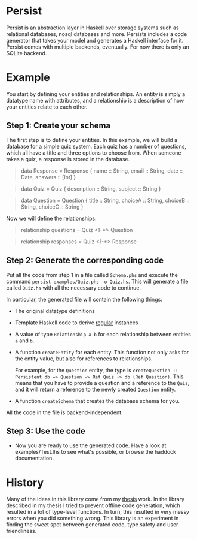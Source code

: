 Persist
=======

Persist is an abstraction layer in Haskell over storage systems such as
relational databases, nosql databases and more. Persists includes a code
generator that takes your model and generates a Haskell interface for it.
Persist comes with multiple backends, eventually. For now there is only an SQLite backend.

Example
============

You start by defining your entities and relationships. An entity is simply a
datatype name with attributes, and a relationship is a description of how your
entities relate to each other.

Step 1: Create your schema
--------------------------

The first step is to define your entities. In this example, we will build a
database for a simple quiz system. Each quiz has a number of questions, which
all have a title and three options to choose from. When someone takes a quiz, a
response is stored in the database.

> data Response = Response {
>   name    :: String,
>   email   :: String,
>   date    :: Date,
>   answers :: [Int]
> }

> data Quiz = Quiz {
>   description :: String,
>   subject     :: String
> }

> data Question = Question {
>   title   :: String,
>   choiceA :: String,
>   choiceB :: String,
>   choiceC :: String
> }

Now we will define the relationships:

> relationship questions = Quiz <1-*> Question

> relationship responses = Quiz <1-*> Response

Step 2: Generate the corresponding code
---------------------------------------

Put all the code from step 1 in a file called `Schema.phs` and execute the command `persist
examples/Quiz.phs -o Quiz.hs`. This will generate a file called `Quiz.hs` with all the necessary
code to continue. 

In particular, the generated file will contain the following things:

* The original datatype definitions

* Template Haskell code to derive [regular](http://hackage.haskell.org/package/regular) instances

* A value of type `Relationship a b` for each relationship between entities `a` and `b`.

* A function `createEntity` for each entity. This function not only asks for the
  entity value, but also for references to relationships. 
  
  For example, for the `Question` entity, the type is `createQuestion :: Persistent db => Question -> Ref Quiz -> db (Ref Question)`.
  This means that you have to provide a question and a reference to the `Quiz`,
  and it will return a reference to the newly created `Question` entity. 

* A function `createSchema` that creates the database schema for you.

All the code in the file is backend-independent.

Step 3: Use the code
--------------------

* Now you are ready to use the generated code. Have a look at examples/Test.lhs to see what's possible, or browse the haddock documentation.

History
=======

Many of the ideas in this library come from my [thesis](http://github.com/chriseidhof/thesis) work.
In the library described in my thesis I tried to prevent offline code generation, which resulted in a lot of type-level functions. In turn, this resulted in very messy errors when you did something wrong. This library is an experiment in finding the sweet spot between generated code, type safety and user friendliness.
